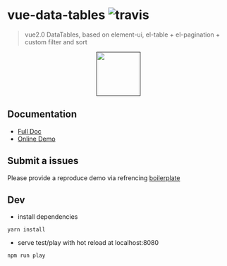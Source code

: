 # vue-data-tables ![travis](https://travis-ci.org/njleonzhang/vue-data-tables.svg?branch=master)

> vue2.0 DataTables, based on element-ui, el-table + el-pagination + custom filter and sort

<p align="center"><a href="" target="_blank"><img width="100"src="https://njleonzhang.github.io/vue-data-tables/_media/icon.svg"></a></p>

## Documentation
* [Full Doc](https://njleonzhang.github.io/vue-data-tables)
* [Online Demo](http://jsfiddle.net/zpczjl/9tp3z4bn/14/)

## Submit a issues
Please provide a reproduce demo via refrencing [boilerplate](http://jsfiddle.net/zpczjl/9tp3z4bn/14/)

## Dev

* install dependencies

```
yarn install
```

* serve test/play with hot reload at localhost:8080

```
npm run play
```

